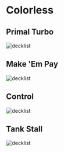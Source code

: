 # Colorless

## Primal Turbo

![decklist](../../!Images/GLC/1CRZ/Colorless%20Archeops.PNG)

## Make 'Em Pay

![decklist](../../!Images/GLC/1CRZ/Colorless%20Persian.PNG)

## Control

![decklist](../../!Images/GLC/1CRZ/Colorless%20Control.PNG)

## Tank Stall

![decklist](../../!Images/GLC/1CRZ/Colorless%20Tank.PNG)

